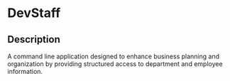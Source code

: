 # DevStaff

## Description

A command line application designed to enhance business planning and organization by providing structured access to department and employee information. 
